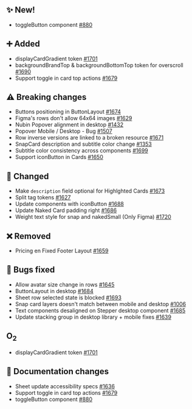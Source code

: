 ## ✨ New!

- toggleButton component [#880](https://github.com/Telefonica/mistica-design/issues/880)

## ➕ Added

- displayCardGradient token [#1701](https://github.com/Telefonica/mistica-design/issues/1701)
- backgroundBrandTop & backgroundBottomTop token for overscroll [#1690](https://github.com/Telefonica/mistica-design/issues/1690)
- Support toggle in card top actions [#1679](https://github.com/Telefonica/mistica-design/issues/1679)

## ⚠️ Breaking changes

- Buttons positioning in ButtonLayout [#1674](https://github.com/Telefonica/mistica-design/issues/1674)
- Figma's rows don't allow 64x64 images [#1629](https://github.com/Telefonica/mistica-design/issues/1629)
- Nubin Popover alignment in desktop [#1432](https://github.com/Telefonica/mistica-design/issues/1432)
- Popover Mobile / Desktop - Bug [#1507](https://github.com/Telefonica/mistica-design/issues/1507)
- Row inverse versions are linked to a broken resource [#1671](https://github.com/Telefonica/mistica-design/issues/1671)
- SnapCard description and subtitle color change [#1353](https://github.com/Telefonica/mistica-design/issues/1353)
- Subtitle color consistency across components [#1699](https://github.com/Telefonica/mistica-design/issues/1699)
- Support iconButton in Cards [#1650](https://github.com/Telefonica/mistica-design/issues/1650)

## 🔄 Changed

- Make `description` field optional for Highlghted Cards [#1673](https://github.com/Telefonica/mistica-design/issues/1673)
- Split tag tokens [#1627](https://github.com/Telefonica/mistica-design/issues/1627)
- Update components with iconButton [#1688](https://github.com/Telefonica/mistica-design/issues/1688)
- Update Naked Card padding right [#1686](https://github.com/Telefonica/mistica-design/issues/1686)
- Weight text style for snap and nakedSmall (Only Figma) [#1720](https://github.com/Telefonica/mistica-design/issues/1720)

## ❌ Removed

- Pricing en Fixed Footer Layout [#1659](https://github.com/Telefonica/mistica-design/issues/1659)

## 🐞 Bugs fixed

- Allow avatar size change in rows [#1645](https://github.com/Telefonica/mistica-design/issues/1645)
- ButtonLayout in desktop [#1684](https://github.com/Telefonica/mistica-design/issues/1684)
- Sheet row selected state is blocked [#1693](https://github.com/Telefonica/mistica-design/issues/1693)
- Snap card layers doesn't match between mobile and desktop [#1006](https://github.com/Telefonica/mistica-design/issues/1006)
- Text components desaligned on Stepper desktop component [#1685](https://github.com/Telefonica/mistica-design/issues/1685)
- Update stacking group in desktop library + mobile fixes [#1639](https://github.com/Telefonica/mistica-design/issues/1639)

## O<sub>2<sub>

- displayCardGradient token [#1701](https://github.com/Telefonica/mistica-design/issues/1701)

## 📒 Documentation changes

- Sheet update accessibility specs [#1636](https://github.com/Telefonica/mistica-design/issues/1636)
- Support toggle in card top actions [#1679](https://github.com/Telefonica/mistica-design/issues/1679)
- toggleButton component [#880](https://github.com/Telefonica/mistica-design/issues/880)

